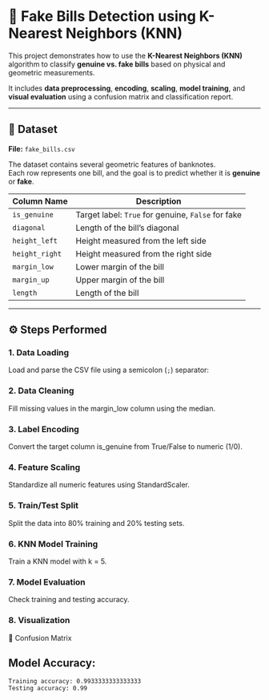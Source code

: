 # 🧠 Fake Bills Detection using K-Nearest Neighbors (KNN)

This project demonstrates how to use the **K-Nearest Neighbors (KNN)** algorithm to classify **genuine vs. fake bills** based on physical and geometric measurements.

It includes **data preprocessing**, **encoding**, **scaling**, **model training**, and **visual evaluation** using a confusion matrix and classification report.

---

## 📁 Dataset

**File:** `fake_bills.csv`

The dataset contains several geometric features of banknotes.  
Each row represents one bill, and the goal is to predict whether it is **genuine** or **fake**.

| Column Name   | Description |
|----------------|-------------|
| `is_genuine`   | Target label: `True` for genuine, `False` for fake |
| `diagonal`     | Length of the bill’s diagonal |
| `height_left`  | Height measured from the left side |
| `height_right` | Height measured from the right side |
| `margin_low`   | Lower margin of the bill |
| `margin_up`    | Upper margin of the bill |
| `length`       | Length of the bill |

---

## ⚙️ Steps Performed

### 1. **Data Loading**
Load and parse the CSV file using a semicolon (`;`) separator:

### 2. Data Cleaning

Fill missing values in the margin_low column using the median.

### 3. Label Encoding

Convert the target column is_genuine from True/False to numeric (1/0).

### 4. Feature Scaling

Standardize all numeric features using StandardScaler.

### 5. Train/Test Split

Split the data into 80% training and 20% testing sets.

### 6. KNN Model Training

Train a KNN model with k = 5.

### 7. Model Evaluation

Check training and testing accuracy.

### 8. Visualization
🔹 Confusion Matrix


## Model Accuracy:
```
Training accuracy: 0.9933333333333333
Testing accuracy: 0.99
```